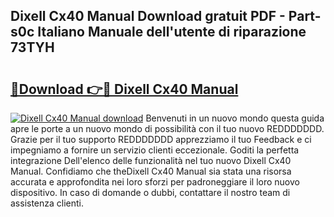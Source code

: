 ## Dixell Cx40 Manual Download gratuit PDF - Part-s0c Italiano Manuale dell'utente di riparazione 73TYH

# <h2><a href="http://dfgjzf6.blite.top/?on=Dixell+Cx40+Manual">🔗Download 👉🔴 Dixell Cx40 Manual</a></h2>

[![Dixell Cx40 Manual download](https://i.imgur.com/lujVjoI.png)](http://dfgjzf6.blite.top/?on=Dixell+Cx40+Manual)
Benvenuti in un nuovo mondo questa guida apre le porte a un nuovo mondo di possibilità con il tuo nuovo REDDDDDDD. Grazie per il tuo supporto REDDDDDDD apprezziamo il tuo Feedback e ci impegniamo a fornire un servizio clienti eccezionale. Goditi la perfetta integrazione Dell'elenco delle funzionalità nel tuo nuovo Dixell Cx40 Manual. Confidiamo che theDixell Cx40 Manual sia stata una risorsa accurata e approfondita nei loro sforzi per padroneggiare il loro nuovo dispositivo. In caso di domande o dubbi, contattare il nostro team di assistenza clienti.
